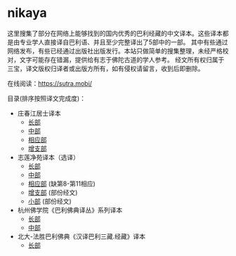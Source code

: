 # nikaya
这里搜集了部分在网络上能够找到的国内优秀的巴利经藏的中文译本。这些译本都是由专业学人直接译自巴利语、并且至少完整译出了5部中的一部。
其中有些通过网络发布，有些已经通过出版社出版发行。本站只做简单的搜集整理，未经严格校对，文字可能存在错漏，提供给有志于佛陀古道的学人参考。
经文所有权归属于三宝，译文版权归译者或出版方所有，如有侵权请留言，收到后即删除。

在线阅读：https://sutra.mobi/

目录(排序按照译文完成度)：
* 庄春江居士译本
  * [长部](zcj/chang/SUMMARY.md)
  * [中部](zcj/zhong/SUMMARY.md)
  * [相应部](zcj/xiangying/SUMMARY.md)
  * [增支部](zcj/zengzhi/SUMMARY.md)
* 志莲净苑译本（选译）
  * [长部](chilin/chang/SUMMARY.md)
  * [中部](chilin/zhong/SUMMARY.md)
  * [相应部](chilin/xiangying/SUMMARY.md) (缺第8-第11相应)
  * [增支部](chilin/zengzhi/SUMMARY.md) (部份经文)
  * [小部](chilin/xiao/SUMMARY.md) (部份经文)
* 杭州佛学院《巴利佛典译丛》系列译本
  * [长部](hzfxy/chang/SUMMARY.md)
  * [中部](hzfxy/zhong/SUMMARY.md)
* 北大-法胜巴利佛典《汉译巴利三藏.经藏》译本
  * [长部](pku/chang/SUMMARY.md)
